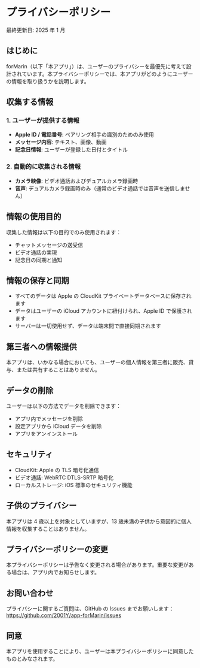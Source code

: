# プライバシーポリシー

最終更新日: 2025 年 1 月

## はじめに

forMarin（以下「本アプリ」）は、ユーザーのプライバシーを最優先に考えて設計されています。本プライバシーポリシーでは、本アプリがどのようにユーザーの情報を取り扱うかを説明します。

## 収集する情報

### 1. ユーザーが提供する情報

- **Apple ID / 電話番号**: ペアリング相手の識別のためのみ使用
- **メッセージ内容**: テキスト、画像、動画
- **記念日情報**: ユーザーが登録した日付とタイトル

### 2. 自動的に収集される情報

- **カメラ映像**: ビデオ通話およびデュアルカメラ録画時
- **音声**: デュアルカメラ録画時のみ（通常のビデオ通話では音声を送信しません）

## 情報の使用目的

収集した情報は以下の目的でのみ使用されます：

- チャットメッセージの送受信
- ビデオ通話の実現
- 記念日の同期と通知

## 情報の保存と同期

- すべてのデータは Apple の CloudKit プライベートデータベースに保存されます
- データはユーザーの iCloud アカウントに紐付けられ、Apple ID で保護されます
- サーバーは一切使用せず、データは端末間で直接同期されます

## 第三者への情報提供

本アプリは、いかなる場合においても、ユーザーの個人情報を第三者に販売、貸与、または共有することはありません。

## データの削除

ユーザーは以下の方法でデータを削除できます：

- アプリ内でメッセージを削除
- 設定アプリから iCloud データを削除
- アプリをアンインストール

## セキュリティ

- CloudKit: Apple の TLS 暗号化通信
- ビデオ通話: WebRTC DTLS-SRTP 暗号化
- ローカルストレージ: iOS 標準のセキュリティ機能

## 子供のプライバシー

本アプリは 4 歳以上を対象としていますが、13 歳未満の子供から意図的に個人情報を収集することはありません。

## プライバシーポリシーの変更

本プライバシーポリシーは予告なく変更される場合があります。重要な変更がある場合は、アプリ内でお知らせします。

## お問い合わせ

プライバシーに関するご質問は、GitHub の Issues までお願いします：
https://github.com/2001Y/app-forMarin/issues

## 同意

本アプリを使用することにより、ユーザーは本プライバシーポリシーに同意したものとみなされます。
